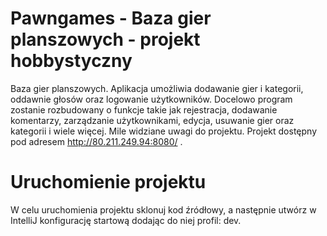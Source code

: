 # Pawngames - Baza gier planszowych - projekt hobbystyczny

Baza gier planszowych. Aplikacja umożliwia dodawanie gier i kategorii, oddawnie głosów oraz logowanie użytkowników.
Docelowo program zostanie rozbudowany o funkcje takie jak rejestracja, dodawanie komentarzy, zarządzanie użytkownikami, edycja, usuwanie gier oraz kategorii i wiele więcej. 
Mile widziane uwagi do projektu. Projekt dostępny pod adresem http://80.211.249.94:8080/ .

# Uruchomienie projektu
W celu uruchomienia projektu sklonuj kod źródłowy, a następnie utwórz w IntelliJ konfigurację startową dodając do niej profil: dev.


